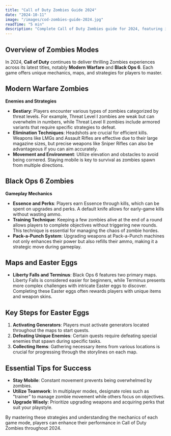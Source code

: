```yaml
---
title: "Call of Duty Zombies Guide 2024"
date: "2024-10-11"
image: "/images/cod-zombies-guide-2024.jpg"
readTime: "5 min"
description: "Complete Call of Duty Zombies guide for 2024, featuring in-depth strategies for Modern Warfare and Black Ops series. Learn essential survival tips, map tactics, Easter eggs, weapon upgrades, and advanced mechanics to dominate the undead. Master key techniques with our comprehensive walkthrough."
---
```


## Overview of Zombies Modes
In 2024, **Call of Duty** continues to deliver thrilling Zombies experiences across its latest titles, notably **Modern Warfare** and **Black Ops 6**. Each game offers unique mechanics, maps, and strategies for players to master.

## Modern Warfare Zombies
**Enemies and Strategies**
- **Bestiary**: Players encounter various types of zombies categorized by threat levels. For example, Threat Level I zombies are weak but can overwhelm in numbers, while Threat Level II zombies include armored variants that require specific strategies to defeat.
- **Elimination Techniques**: Headshots are crucial for efficient kills. Weapons like LMGs and Assault Rifles are effective due to their large magazine sizes, but precise weapons like Sniper Rifles can also be advantageous if you can aim accurately.
- **Movement and Environment**: Utilize elevation and obstacles to avoid being cornered. Staying mobile is key to survival as zombies spawn from multiple directions.

## Black Ops 6 Zombies
**Gameplay Mechanics**
- **Essence and Perks**: Players earn Essence through kills, which can be spent on upgrades and perks. A default knife allows for early-game kills without wasting ammo. 
- **Training Technique**: Keeping a few zombies alive at the end of a round allows players to complete objectives without triggering new rounds. This technique is essential for managing the chaos of zombie hordes.
- **Pack-a-Punch System**: Upgrading weapons at Pack-a-Punch machines not only enhances their power but also refills their ammo, making it a strategic move during gameplay.

## Maps and Easter Eggs
- **Liberty Falls and Terminus**: Black Ops 6 features two primary maps. Liberty Falls is considered easier for beginners, while Terminus presents more complex challenges with intricate Easter eggs to discover. Completing these Easter eggs often rewards players with unique items and weapon skins.
  
## Key Steps for Easter Eggs
1. **Activating Generators**: Players must activate generators located throughout the maps to start quests.
2. **Defeating Unique Enemies**: Certain quests require defeating special enemies that spawn during specific tasks.
3. **Collecting Items**: Gathering necessary items from various locations is crucial for progressing through the storylines on each map.

## Essential Tips for Success
- **Stay Mobile**: Constant movement prevents being overwhelmed by zombies.
- **Utilize Teamwork**: In multiplayer modes, designate roles such as "trainer" to manage zombie movement while others focus on objectives.
- **Upgrade Wisely**: Prioritize upgrading weapons and acquiring perks that suit your playstyle.

By mastering these strategies and understanding the mechanics of each game mode, players can enhance their performance in Call of Duty Zombies throughout 2024.